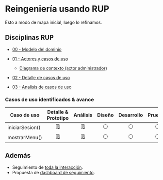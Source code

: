 # Reingeniería usando RUP

Esto a modo de mapa inicial, luego lo refinamos.

## Disciplinas RUP

- [00 - Modelo del dominio](/RUP/00-casos-uso/00-modelo-del-dominio/modelo-dominio.md)

- [01 - Actores y casos de uso](/RUP/00-casos-uso/01-actores-casos-uso/actores-casos-uso.md)

  - [Diagrama de contexto (actor administrador)](/RUP/00-casos-uso/01-actores-casos-uso/diagrama-contexto-administrador.md)

- [02 - Detalle de casos de uso](/RUP/00-casos-uso/02-detalle/)

- [03 - Analisis de casos de uso](/RUP/01-analisis/casos-uso/)

### Casos de uso identificados & avance

<div align=center>

|Caso de uso|Detalle & Prototipo|Análisis|Diseño|Desarrollo|Pruebas|
|-|:-:|:-:|:-:|:-:|:-:|
|iniciarSesion() |[🗒️](/RUP/00-casos-uso/02-detalle/iniciarSesion/README.md)|[🗒️](/RUP/01-analisis/casos-uso/iniciarSesion/README.md)|⚪|⚪|⚪|
|mostrarMenu()   |[🗒️](/RUP/00-casos-uso/02-detalle/mostrarMenu/README.md)|[🗒️](/RUP/01-analisis/casos-uso/mostrarMenu/README.md)|⚪|⚪|⚪|

</div>

## Además

- Seguimiento de [toda la interacción](../conversation-log.md).
- Propuesta de [dashboard de seguimiento](99-seguimiento/README.md).
